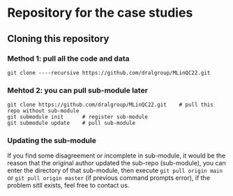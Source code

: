 # Repository for the case studies

## Cloning this repository 

### Method 1: pull all the code and data
```shell
git clone ----recursive https://github.com/dralgroup/MLinQC22.git
```

### Mehtod 2: you can pull sub-module later
```shell
git clone https://github.com/dralgroup/MLinQC22.git    # pull this repo without sub-module 
git submodule init      # register sub-module 
git submodule update    # pull sub-module
```

### Updating the sub-module 
If you find some disagreement or incomplete in sub-module, it would be the reason that the original author updated the sub-repo (sub-module), you can enter the directory of that sub-module, then execute `git pull origin main` or `git pull origin master` (if previous command prompts error), if the problem sitll exists, feel free to contact us. 


